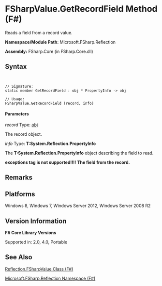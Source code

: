 # FSharpValue.GetRecordField Method (F#)

Reads a field from a record value.

**Namespace/Module Path:** Microsoft.FSharp.Reflection

**Assembly:** FSharp.Core (in FSharp.Core.dll)


## Syntax


```


// Signature:
static member GetRecordField : obj * PropertyInfo -> obj

// Usage:
FSharpValue.GetRecordField (record, info)

```



#### Parameters
*record*
Type: [obj](http://msdn.microsoft.com/en-us/library/dcf2430f-702b-40e5-a0a1-97518bf137f7)


The record object.


*info*
Type: **T:System.Reflection.PropertyInfo**


The **T:System.Reflection.PropertyInfo** object describing the field to read.



**exceptions tag is not supported!!!!**
**The field from the record.**
## Remarks

## Platforms
Windows 8, Windows 7, Windows Server 2012, Windows Server 2008 R2


## Version Information
**F# Core Library Versions**

Supported in: 2.0, 4.0, Portable




## See Also
[Reflection.FSharpValue Class &#40;F&#35;&#41;](Reflection.FSharpValue-Class-%28FSharp%29.md)

[Microsoft.FSharp.Reflection Namespace &#40;F&#35;&#41;](Microsoft.FSharp.Reflection-Namespace-%28FSharp%29.md)

